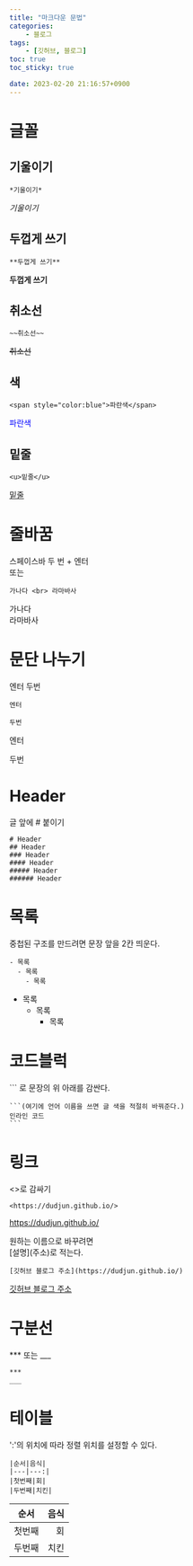 ```yaml
---
title: "마크다운 문법"
categories:
    - 블로그
tags:
    - [깃허브, 블로그]
toc: true
toc_sticky: true

date: 2023-02-20 21:16:57+0900
---
```


# 글꼴

## 기울이기

```
*기울이기*
```
*기울이기*

## 두껍게 쓰기

```
**두껍게 쓰기**
```
**두껍게 쓰기**

## 취소선
```
~~취소선~~
```
~~취소선~~

## 색

```
<span style="color:blue">파란색</span>
```
<span style="color:blue">파란색</span>

## 밑줄

```
<u>밑줄</u>
```
<u>밑줄</u>

# 줄바꿈

스페이스바 두 번 + 엔터  
또는 <br>
```
가나다 <br> 라마바사
```
가나다 <br> 라마바사

# 문단 나누기
엔터 두번
```
엔터

두번
```
엔터

두번

# Header

글 앞에 # 붙이기
```
# Header
## Header
### Header
#### Header
##### Header
###### Header
```

# 목록

중첩된 구조를 만드려면 문장 앞을 2칸 띄운다.

```
- 목록
  - 목록
    - 목록
```
- 목록
  - 목록
    - 목록

# 코드블럭

\``` 로 문장의 위 아래를 감싼다.
``````
```(여기에 언어 이름을 쓰면 글 색을 적절히 바꿔준다.)
인라인 코드
```
``````

# 링크

<>로 감싸기
```
<https://dudjun.github.io/>
```
<https://dudjun.github.io/>

원하는 이름으로 바꾸려면 \
\[설명](주소)로 적는다.
```
[깃허브 블로그 주소](https://dudjun.github.io/)
```
[깃허브 블로그 주소](https://dudjun.github.io/)

# 구분선

*** 또는 ___
```
***
___
```

# 테이블
':'의 위치에 따라 정렬 위치를 설정할 수 있다.
```
|순서|음식|
|---|---:|
|첫번째|회|
|두번째|치킨|
```
|순서|음식|
|---|---:|
|첫번째|회|
|두번째|치킨|
